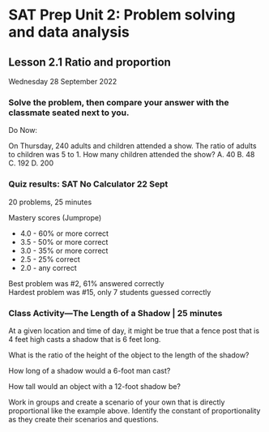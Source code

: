 # SAT Prep Unit 2: Problem solving and data analysis

## Lesson 2.1 Ratio and proportion

Wednesday 28 September 2022

### Solve the problem, then compare your answer with the classmate seated next to you.

Do Now: 

On Thursday, 240 adults and children attended a show. The ratio of adults to children was 5 to 1. How many children attended the show?
A. 40 
B. 48 
C. 192 
D. 200

### Quiz results: SAT No Calculator 22 Sept

20 problems, 25 minutes

Mastery scores (Jumprope)
 * 4.0 - 60% or more correct
 * 3.5 - 50% or more correct
 * 3.0 - 35% or more correct
 * 2.5 - 25% correct
 * 2.0 - any correct

 Best problem was \#2, 61\% answered correctly  
 Hardest problem was \#15, only 7 students guessed correctly

### Class Activity—The Length of a Shadow | 25 minutes

At a given location and time of day, it might be true that a fence post that is 4 feet high casts a shadow that is 6 feet long.

What is the ratio of the height of the object to the length of the shadow?

How long of a shadow would a 6-foot man cast?

How tall would an object with a 12-foot shadow be?

Work in groups and create a scenario of your own that is directly proportional like the example above. Identify the constant of proportionality as they create their scenarios and questions.